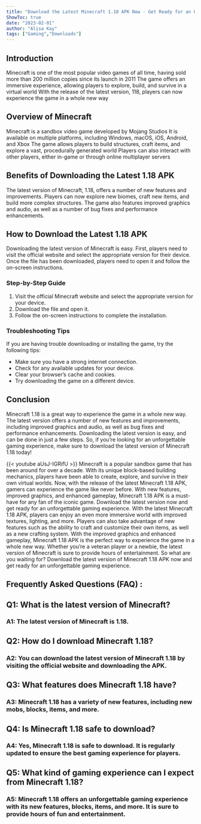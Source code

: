 ```yaml
---
title: "Download the Latest Minecraft 1.18 APK Now - Get Ready for an Unforgettable Gaming Experience!"
ShowToc: true 
date: "2023-02-01"
author: "Alisa Kay" 
tags: ["Gaming","Downloads"]
---
```

## Introduction
Minecraft is one of the most popular video games of all time, having sold more than 200 million copies since its launch in 2011 The game offers an immersive experience, allowing players to explore, build, and survive in a virtual world With the release of the latest version, 118, players can now experience the game in a whole new way

## Overview of Minecraft
Minecraft is a sandbox video game developed by Mojang Studios It is available on multiple platforms, including Windows, macOS, iOS, Android, and Xbox The game allows players to build structures, craft items, and explore a vast, procedurally generated world Players can also interact with other players, either in-game or through online multiplayer servers

## Benefits of Downloading the Latest 1.18 APK
The latest version of Minecraft, 1.18, offers a number of new features and improvements. Players can now explore new biomes, craft new items, and build more complex structures. The game also features improved graphics and audio, as well as a number of bug fixes and performance enhancements.

## How to Download the Latest 1.18 APK
Downloading the latest version of Minecraft is easy. First, players need to visit the official website and select the appropriate version for their device. Once the file has been downloaded, players need to open it and follow the on-screen instructions.

### Step-by-Step Guide
1. Visit the official Minecraft website and select the appropriate version for your device.
2. Download the file and open it.
3. Follow the on-screen instructions to complete the installation.

### Troubleshooting Tips
If you are having trouble downloading or installing the game, try the following tips:

- Make sure you have a strong internet connection.
- Check for any available updates for your device.
- Clear your browser’s cache and cookies.
- Try downloading the game on a different device.

## Conclusion
Minecraft 1.18 is a great way to experience the game in a whole new way. The latest version offers a number of new features and improvements, including improved graphics and audio, as well as bug fixes and performance enhancements. Downloading the latest version is easy, and can be done in just a few steps. So, if you’re looking for an unforgettable gaming experience, make sure to download the latest version of Minecraft 1.18 today!

{{< youtube aUsJ-IGRifU >}} 
Minecraft is a popular sandbox game that has been around for over a decade. With its unique block-based building mechanics, players have been able to create, explore, and survive in their own virtual worlds. Now, with the release of the latest Minecraft 1.18 APK, gamers can experience the game like never before. With new features, improved graphics, and enhanced gameplay, Minecraft 1.18 APK is a must-have for any fan of the iconic game. Download the latest version now and get ready for an unforgettable gaming experience. With the latest Minecraft 1.18 APK, players can enjoy an even more immersive world with improved textures, lighting, and more. Players can also take advantage of new features such as the ability to craft and customize their own items, as well as a new crafting system. With the improved graphics and enhanced gameplay, Minecraft 1.18 APK is the perfect way to experience the game in a whole new way. Whether you’re a veteran player or a newbie, the latest version of Minecraft is sure to provide hours of entertainment. So what are you waiting for? Download the latest version of Minecraft 1.18 APK now and get ready for an unforgettable gaming experience.

## Frequently Asked Questions (FAQ) :
<h2>Q1: What is the latest version of Minecraft?</h2>

<h3>A1: The latest version of Minecraft is 1.18.</h3>

<h2>Q2: How do I download Minecraft 1.18?</h2>

<h3>A2: You can download the latest version of Minecraft 1.18 by visiting the official website and downloading the APK.</h3>

<h2>Q3: What features does Minecraft 1.18 have?</h2>

<h3>A3: Minecraft 1.18 has a variety of new features, including new mobs, blocks, items, and more.</h3>

<h2>Q4: Is Minecraft 1.18 safe to download?</h2>

<h3>A4: Yes, Minecraft 1.18 is safe to download. It is regularly updated to ensure the best gaming experience for players.</h3>

<h2>Q5: What kind of gaming experience can I expect from Minecraft 1.18?</h2>

<h3>A5: Minecraft 1.18 offers an unforgettable gaming experience with its new features, blocks, items, and more. It is sure to provide hours of fun and entertainment.</h3>



